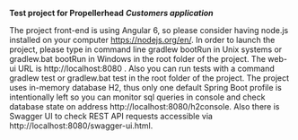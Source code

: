**Test project for Propellerhead**
**_Customers application_**

The project front-end is using Angular 6, so please 
consider having node.js installed on your computer https://nodejs.org/en/.
In order to launch the project, please type in command line gradlew bootRun
in Unix systems or gradlew.bat bootRun in Windows in the root folder of the project. The web-ui URL is http://localhost:8080
. Also you can run tests with a command gradlew test or gradlew.bat test in the root folder of the project.
The project uses in-memory database H2, thus only one
 default Spring Boot profile is intentionally left so you can
monitor sql queries in console and check database state 
on address http://localhost:8080/h2console. Also there is Swagger UI to check
REST API requests accessible via http://localhost:8080/swagger-ui.html.